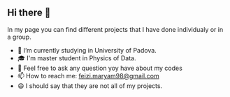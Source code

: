 ## Hi there 👋
In my page you can find different projects that I have done individualy or in a group.
- 🔭 I’m currently studying in University of Padova.
- 🎓 I'm master student in Physics of Data.
- 💬 Feel free to ask any question yoy have about my codes
- 📫 How to reach me: feizi.maryam98@gmail.com
- 😄 I should say that they are not all of my projects.
<!--
**MaryamFeizi/MaryamFeizi** is a ✨ _special_ ✨ repository because its `README.md` (this file) appears on your GitHub profile.

Here are some ideas to get you started:

- 🔭 I’m currently working on ...
- 🌱 I’m currently learning ...
- 👯 I’m looking to collaborate on ...
- 🤔 I’m looking for help with ...
- 💬 Ask me about ...
- 📫 How to reach me: ...
- 😄 Pronouns: ...
- ⚡ Fun fact: ...
-->
